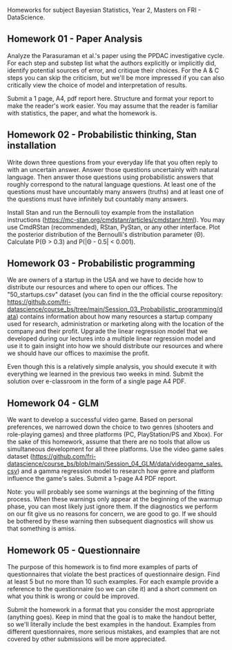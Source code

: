 Homeworks for subject Bayesian Statistics, Year 2, Masters on FRI - DataScience.



## Homework 01 - Paper Analysis
 
Analyze the Parasuraman et al.'s paper using the PPDAC investigative cycle. For each step and substep list what the authors explicitly or implicitly did, identify potential sources of error, and critique their choices. For the A & C steps you can skip the criticism, but we'll be more impressed if you can also critically view the choice of model and interpretation of results.

Submit a 1 page, A4, pdf report here. Structure and format your report to make the reader's work easier. You may assume that the reader is familiar with statistics, the paper, and what the homework is.


## Homework 02 - Probabilistic thinking, Stan installation

Write down three questions from your everyday life that you often reply to with an uncertain answer. Answer those questions uncertainly with natural language. Then answer those questions using probabilistic answers that roughly correspond to the natural language questions. At least one of the questions must have uncountably many answers (truths) and at least one of the questions must have infinitely but countably many answers.

Install Stan and run the Bernoulli toy example from the installation instructions (https://mc-stan.org/cmdstanr/articles/cmdstanr.html). You may use CmdRStan (recommended), RStan, PyStan, or any other interface. Plot the posterior distribution of the Bernoulli's distribution parameter (Θ). Calculate P(Θ > 0.3) and P(|Θ - 0.5| < 0.001).


## Homework 03 - Probabilistic programming

We are owners of a startup in the USA and we have to decide how to distribute our resources and where to open our offices. The "50_startups.csv" dataset (you can find in the the official course repository: https://github.com/fri-datascience/course_bs/tree/main/Session_03_Probabilistic_programming/data) contains information about how many resources a startup company used for research, administration or marketing along with the location of the company and their profit. Upgrade the linear regression model that we developed during our lectures into a multiple linear regression model and use it to gain insight into how we should distribute our resources and where we should have our offices to maximise the profit.

Even though this is a relatively simple analysis, you should execute it with everything we learned in the previous two weeks in mind. Submit the solution over e-classroom in the form of a single page A4 PDF.


## Homework 04 - GLM

We want to develop a successful video game. Based on personal preferences, we narrowed down the choice to two genres (shooters and role-playing games) and three platforms (PC, PlayStation/PS and Xbox). For the sake of this homework, assume that there are no tools that allow us simultaneous development for all three platforms. Use the video game sales dataset (https://github.com/fri-datascience/course_bs/blob/main/Session_04_GLM/data/videogame_sales.csv) and a gamma regression model to research how genre and platform influence the game's sales. Submit a 1-page A4 PDF report.

Note: you will probably see some warnings at the beginning of the fitting process. When these warnings only appear at the beginning of the warmup phase, you can most likely just ignore them. If the diagnostics we perform on our fit give us no reasons for concern, we are good to go. If we should be bothered by these warning then subsequent diagnostics will show us that something is amiss.


## Homework 05 - Questionnaire

The purpose of this homework is to find more examples of parts of questionnaires that violate the best practices of questionnaire design. Find at least 5 but no more than 10 such examples. For each example provide a reference to the questionnaire (so we can cite it) and a short comment on what you think is wrong or could be improved.

Submit the homework in a format that you consider the most appropriate (anything goes). Keep in mind that the goal is to make the handout better, so we'll literally include the best examples in the handout. Examples from different questionnaires, more serious mistakes, and examples that are not covered by other submissions will be more appreciated.